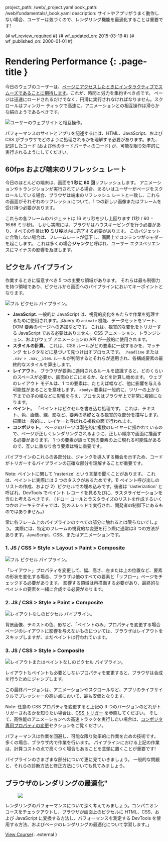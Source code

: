 project_path: /web/_project.yaml
book_path: /web/fundamentals/_book.yaml
description: サイトやアプリがうまく動作しない場合、ユーザーは気づくので、レンダリング機能を最適化することは重要です!

{# wf_review_required #}
{# wf_updated_on: 2015-03-19 #}
{# wf_published_on: 2000-01-01 #}

# Rendering Performance {: .page-title }



今日のウェブのユーザーは、<a href="http://paul.kinlan.me/what-news-readers-want/">ページにアクセスしたときにインタラクティブでスムーズであることに期待します</a>。これが、時間と労力を集約すべき点です。 ページは迅速にロードされるだけでなく、円滑に実行されなければなりません。スクロールはフィンガー ティックで高速に、アニメーションとの相互操作は滑らかな絹のようであるべきです。

<img src="images/intro/response.jpg" class="center" alt="ユーザーのウェブサイトと相互操作。">

パフォーマンスのサイトとアプリを記述するには、HTML、JavaScript、および CSS がブラウザでどのように処理されるかを理解する必要があります。また、記述したコード (および他のサードパーティのコード) が、可能な限り効率的に実行されるようにしてください。

## 60fps および端末のリフレッシュ レート

今日のほとんどの端末は、画面を**1 秒に 60 回**リフレッシュします。 アニメーションやトランジションが実行されている場合、あるいはユーザーがページをスクロールしている場合、ブラウザは端末のリフレッシュ レートと一致し、これらの画面がそれぞれのリフレッシュについて、1 つの新しい画像またはフレームを受け持つ必要があります。

これらの各フレームのバジェットは 16 ミリ秒を少し上回ります (1秒 / 60 = 16.66 ミリ秒)。 しかし実際には、ブラウザはハウスキーピングを行う必要があり、すべての作業は**10 ミリ秒**以内に完了する必要があります。 このバジェットに合致しない場合は、フレームレートが低下し、画面上でコンテンツがジャダーを起こします。 これは多くの場合**ジャンク**と呼ばれ、ユーザー エクスペリエンスにマイナスの影響を及ぼします。

## ピクセル パイプライン
作業するときに留意すべき 5 つの主要な領域があります。 それらは最も制御力を持つ領域であり、ピクセルから画面へのパイプラインにおいてキーポイントとなります。

<img src="images/intro/frame-full.jpg" class="center" alt="フル ピクセル パイプライン。">

* **JavaScript**. 一般的に JavaScript は、視覚的変化をもたらす作業を処理するために使用されます。jQuery の `animate` 機能、データセットをソート、DOM 要素のページへの追加などです。 これは、視覚的な変化をトリガーする JavaScript である必要はありません。CSS アニメーション、トランジション、およびウェブ アニメーションの API が一般的に使用されます。
* **スタイルの計算**。 これは、CSS ルールがどの要素に一致するかを、マッチング セレクタなどに基づいて見つけ出すプロセスです。 `.headline` または `.nav > .nav__item`. ルールが判明するとそれらが適用され、各構成要素の最終的なスタイルを算出します。
* **レイアウト**。 ブラウザが要素に適用されるルールを認識すると、どのくらいのスペースが必要か、画面のどこにあるか、などを計算し始めます。 ウェブのレイアウト モデルは、1 つの要素は、たとえば幅など、他に影響を与える可能性があることを意味します。 `<body>` 要素は一般的に、ツリーの上から下までの子の幅などに影響を与え、プロセスはブラウザ上で非常に複雑になります。
* **ペイント**。 「ペイントはピクセルを書き込む処理です。 これは、テキスト、色、画像、線、影など、要素の基礎となる視覚的な部分を描写します。 描画は一般的に、レイヤーと呼ばれる複数の面で行われます。
* **コンポジット**。 ページのパーツは潜在的に複数のレイヤーに描かれているので、ページが正しくレンダリングされるように、正しい順序で画面に描画する必要があります。 1 つの要素が誤って別の要素の上に現れる可能性があるので、互いに重なり合う要素は特に重要です。

パイプラインのこれらの各部分は、ジャンクを導入する機会を示すため、コードがトリガーするパイプラインの正確な部分を理解することが重要です。

Note: ペイントに関して 'rasterize' という言葉を聞くことがあります。 これは、ペイントに実際には 2 つのタスクがあるためです。1) ペイント呼び出しのリストの作成、および 2）ピクセルでの埋め込みです。後者は 'rasterization' と呼ばれ、DevTools でペイント レコードを見るたびに、ラスタライゼーションを含むと考えるべきです。 (ドロー コールとラスタライズのリストを作成するいくつかのアーキテクチャでは、別のスレッドで実行され、開発者の制御下にあるものではありません。)

常に各フレーム上のパイプラインのすべての部分に触れるとは限らないでしょう。 実際には、特定のフレームの視覚的な変更を行う際に通常は3 つの方法があります。JavaScript、CSS、またはアニメーションです。

### 1. JS / CSS > Style > Layout > Paint > Composite

<img src="images/intro/frame-full.jpg" class="center" alt="フル ピクセル パイプライン。">

「レイアウト」プロパティを変更して、幅、高さ、左または上の位置など、要素の形状を変化する場合、ブラウザは他のすべての要素と「リフロー」ページをチェックする必要があります。 影響する領域は再描画する必要があり、最終的なペイントの要素を一緒に合成する必要があります。

### 2. JS / CSS > Style > Paint > Composite

<img src="images/intro/frame-no-layout.jpg" class="center" alt="レイアウトなしのピクセル パイプライン。">

背景画像、テキストの色、影など、「ペイントのみ」プロパティを変更する場合 ページのレイアウトに影響を与えないものについては、ブラウザはレイアウトをスキップしますが、まだペイントは行われています。

### 3. JS / CSS > Style > Composite

<img src="images/intro/frame-no-layout-paint.jpg" class="center" alt="レイアウトまたはペイントなしのピクセル パイプライン。">

レイアウトもペイントも必要としないプロパティを変更すると、ブラウザは合成を行うためにジャンプします。

この最終バージョンは、アニメーションやスクロールなど、アプリのライフサイクルでプレッシャーの高い点において、最も安価となります。

Note: 任意の CSS プロパティを変更すると上記の 3 つのバージョンのどれがトリガーされるかを知りたい場合は、<a href='http://csstriggers.com'>CSS トリガー</a> を参照してください。 そして、高性能のアニメーションへの高速トラックを実行したい場合は、<a href='stick-to-compositor-only-properties-and-manage-layer-count'>コンポジタ専用プロパティの変更</a>セクションをご覧ください。

パフォーマンスは作業を回避し、可能な限り効率的に作業をための技術です。 多くの場合、ブラウザ内で作業を行います。 パイプラインにおける上記の作業は、計算コストの点で高くつく場合もあることを念頭に置くことが重要です!

パイプラインのさまざまな部分について更に見ていきましょう。 一般的な問題と、それらの診断方法と修正方法についても見てみましょう。


## ブラウザのレンダリングの最適化"
<div class="attempt-right">
  <figure>
    <img src="images/rp-udacity.jpg">
  </figure>
</div>

レンダリングのパフォーマンスについて深く考えてみましょう。コンパニオン コースをチェックアウトし、ブラウザが画面上のピクセルに HTML、CSS、および JavaScript に変換する方法し、パフォーマンスを測定する DevTools を使用する方法、およびページのレンダリングの最適化について学習します。」

[View Course](https://udacity.com/ud860){: .external }




